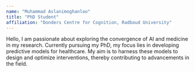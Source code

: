 ```yaml
---
name: "Muhammad Aslanimoghanloo"
title: "PhD Student"
affiliation: "Donders Centre for Cognition, Radboud University"
---
```

Hello, I am passionate about exploring the convergence of AI and medicine in my research. Currently pursuing my PhD, my focus lies in developing predictive models for healthcare. My aim is to harness these models to design and optimize interventions, thereby contributing to advancements in the field.